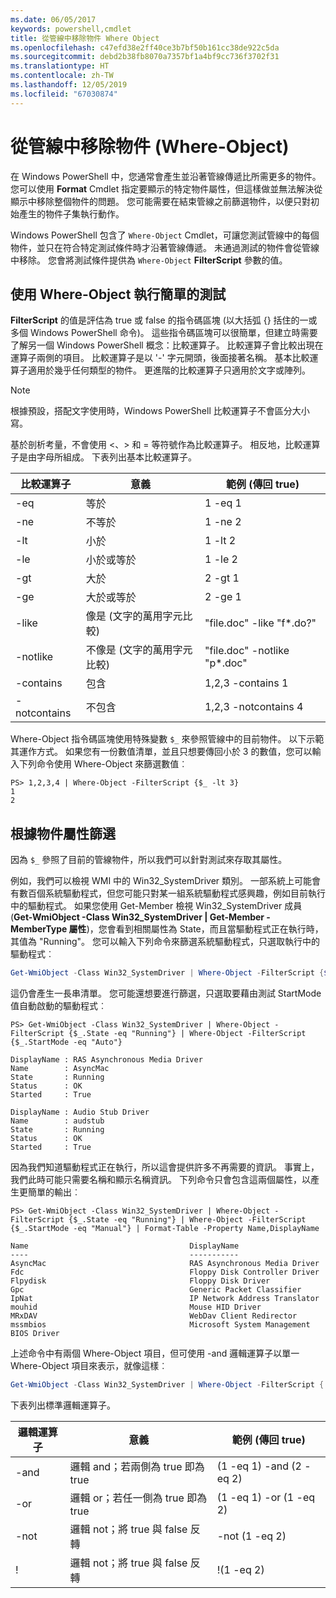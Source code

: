 ```yaml
---
ms.date: 06/05/2017
keywords: powershell,cmdlet
title: 從管線中移除物件 Where Object
ms.openlocfilehash: c47efd38e2ff40ce3b7bf50b161cc38de922c5da
ms.sourcegitcommit: debd2b38fb8070a7357bf1a4bf9cc736f3702f31
ms.translationtype: HT
ms.contentlocale: zh-TW
ms.lasthandoff: 12/05/2019
ms.locfileid: "67030874"
---
```

# <a name="removing-objects-from-the-pipeline-where-object"></a>從管線中移除物件 (Where-Object)

在 Windows PowerShell 中，您通常會產生並沿著管線傳遞比所需更多的物件。 您可以使用 **Format** Cmdlet 指定要顯示的特定物件屬性，但這樣做並無法解決從顯示中移除整個物件的問題。 您可能需要在結束管線之前篩選物件，以便只對初始產生的物件子集執行動作。

Windows PowerShell 包含了 `Where-Object` Cmdlet，可讓您測試管線中的每個物件，並只在符合特定測試條件時才沿著管線傳遞。 未通過測試的物件會從管線中移除。 您會將測試條件提供為 `Where-Object` **FilterScript** 參數的值。

## <a name="performing-simple-tests-with-where-object"></a>使用 Where-Object 執行簡單的測試

**FilterScript** 的值是評估為 true 或 false 的指令碼區塊  (以大括弧 {} 括住的一或多個 Windows PowerShell 命令)。 這些指令碼區塊可以很簡單，但建立時需要了解另一個 Windows PowerShell 概念：比較運算子。 比較運算子會比較出現在運算子兩側的項目。 比較運算子是以 '-' 字元開頭，後面接著名稱。 基本比較運算子適用於幾乎任何類型的物件。 更進階的比較運算子只適用於文字或陣列。

> [!NOTE]
> 根據預設，搭配文字使用時，Windows PowerShell 比較運算子不會區分大小寫。

基於剖析考量，不會使用 <、> 和 = 等符號作為比較運算子。 相反地，比較運算子是由字母所組成。 下表列出基本比較運算子。

|比較運算子|意義|範例 (傳回 true)|
|-----------------------|-----------|--------------------------|
|-eq|等於|1 -eq 1|
|-ne|不等於|1 -ne 2|
|-lt|小於|1 -lt 2|
|-le|小於或等於|1 -le 2|
|-gt|大於|2 -gt 1|
|-ge|大於或等於|2 -ge 1|
|-like|像是 (文字的萬用字元比較)|"file.doc" -like "f\*.do?"|
|-notlike|不像是 (文字的萬用字元比較)|"file.doc" -notlike "p\*.doc"|
|-contains|包含|1,2,3 -contains 1|
|-notcontains|不包含|1,2,3 -notcontains 4|

Where-Object 指令碼區塊使用特殊變數 `$_` 來參照管線中的目前物件。 以下示範其運作方式。 如果您有一份數值清單，並且只想要傳回小於 3 的數值，您可以輸入下列命令使用 Where-Object 來篩選數值︰

```
PS> 1,2,3,4 | Where-Object -FilterScript {$_ -lt 3}
1
2
```

## <a name="filtering-based-on-object-properties"></a>根據物件屬性篩選

因為 `$_` 參照了目前的管線物件，所以我們可以針對測試來存取其屬性。

例如，我們可以檢視 WMI 中的 Win32_SystemDriver 類別。 一部系統上可能會有數百個系統驅動程式，但您可能只對某一組系統驅動程式感興趣，例如目前執行中的驅動程式。 如果您使用 Get-Member 檢視 Win32_SystemDriver 成員 (**Get-WmiObject -Class Win32_SystemDriver | Get-Member -MemberType 屬性**)，您會看到相關屬性為 State，而且當驅動程式正在執行時，其值為 "Running"。 您可以輸入下列命令來篩選系統驅動程式，只選取執行中的驅動程式︰

```powershell
Get-WmiObject -Class Win32_SystemDriver | Where-Object -FilterScript {$_.State -eq 'Running'}
```

這仍會產生一長串清單。 您可能還想要進行篩選，只選取要藉由測試 StartMode 值自動啟動的驅動程式︰

```
PS> Get-WmiObject -Class Win32_SystemDriver | Where-Object -FilterScript {$_.State -eq "Running"} | Where-Object -FilterScript {$_.StartMode -eq "Auto"}

DisplayName : RAS Asynchronous Media Driver
Name        : AsyncMac
State       : Running
Status      : OK
Started     : True

DisplayName : Audio Stub Driver
Name        : audstub
State       : Running
Status      : OK
Started     : True
```

因為我們知道驅動程式正在執行，所以這會提供許多不再需要的資訊。 事實上，我們此時可能只需要名稱和顯示名稱資訊。 下列命令只會包含這兩個屬性，以產生更簡單的輸出︰

```
PS> Get-WmiObject -Class Win32_SystemDriver | Where-Object -FilterScript {$_.State -eq "Running"} | Where-Object -FilterScript {$_.StartMode -eq "Manual"} | Format-Table -Property Name,DisplayName

Name                                    DisplayName
----                                    -----------
AsyncMac                                RAS Asynchronous Media Driver
Fdc                                     Floppy Disk Controller Driver
Flpydisk                                Floppy Disk Driver
Gpc                                     Generic Packet Classifier
IpNat                                   IP Network Address Translator
mouhid                                  Mouse HID Driver
MRxDAV                                  WebDav Client Redirector
mssmbios                                Microsoft System Management BIOS Driver
```

上述命令中有兩個 Where-Object 項目，但可使用 -and 邏輯運算子以單一 Where-Object 項目來表示，就像這樣︰

```powershell
Get-WmiObject -Class Win32_SystemDriver | Where-Object -FilterScript { ($_.State -eq 'Running') -and ($_.StartMode -eq 'Manual') } | Format-Table -Property Name,DisplayName
```

下表列出標準邏輯運算子。

|邏輯運算子|意義|範例 (傳回 true)|
|--------------------|-----------|--------------------------|
|-and|邏輯 and；若兩側為 true 即為 true|(1 -eq 1) -and (2 -eq 2)|
|-or|邏輯 or；若任一側為 true 即為 true|(1 -eq 1) -or (1 -eq 2)|
|-not|邏輯 not；將 true 與 false 反轉|-not (1 -eq 2)|
|\!|邏輯 not；將 true 與 false 反轉|\!(1 -eq 2)|
